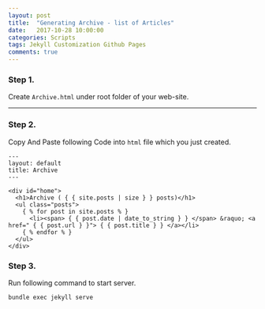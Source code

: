 ```yaml
---
layout: post
title:  "Generating Archive - list of Articles"
date:   2017-10-28 10:00:00
categories: Scripts
tags: Jekyll Customization Github Pages
comments: true
---
```


### Step 1.

Create `Archive.html` under root folder of your web-site.

----

### Step 2.

Copy And Paste following Code into `html` file which you just created.

```
---
layout: default
title: Archive
---

<div id="home">
  <h1>Archive ( { { site.posts | size } } posts)</h1>
  <ul class="posts">
    { % for post in site.posts % }
      <li><span> { { post.date | date_to_string } } </span> &raquo; <a href=" { { post.url } }"> { { post.title } } </a></li>
    { % endfor % }
  </ul>
</div>
```

### Step 3.

Run following command to start server.

```
bundle exec jekyll serve
```

